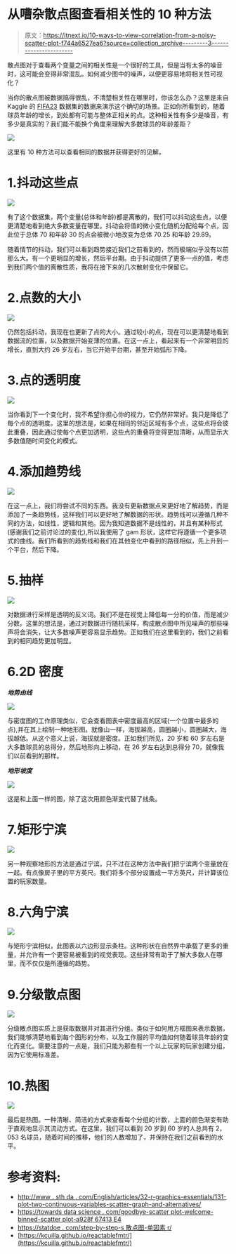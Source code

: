 # 从嘈杂散点图查看相关性的 10 种方法

> 原文：<https://itnext.io/10-ways-to-view-correlation-from-a-noisy-scatter-plot-f744a6527ea6?source=collection_archive---------3----------------------->

散点图对于查看两个变量之间的相关性是一个很好的工具，但是当有太多的噪音时，这可能会变得非常混乱。如何减少图中的噪声，以便更容易地将相关性可视化？

当你的散点图被数据搞得很乱，不清楚相关性在哪里时，你该怎么办？这里是来自 Kaggle 的 [FIFA23](https://www.kaggle.com/datasets/bryanb/fifa-player-stats-database) 数据集的数据来演示这个确切的场景。正如你所看到的，随着球员年龄的增长，到处都有可能与整体正相关的点。这种相关性有多少是噪音，有多少是真实的？我们能不能换个角度来理解大多数球员的年龄差距？

![](img/4faf726746afbd466c926fc9c1ca5012.png)

这里有 10 种方法可以查看相同的数据并获得更好的见解。

# 1.抖动这些点

![](img/2b06dea2a434aff1f7f85bf3083d61ca.png)

有了这个数据集，两个变量(总体和年龄)都是离散的，我们可以抖动这些点，以便更清楚地看到绝大多数变量在哪里。抖动会将值的微小变化随机分配给每个点，因此位于总体 70 和年龄 30 的点会被微小地改变为总体 70.25 和年龄 29.89。

随着情节的抖动，我们可以看到趋势接近我们之前看到的，然而极端似乎没有以前那么大。有一个更明显的增长，然后平台期。由于抖动提供了更多一点的值，考虑到我们两个值的离散性质，我将在接下来的几次散射变化中保留它。

# 2.点数的大小

![](img/3a6071157677598d3a72ee153bc85f5a.png)

仍然包括抖动，我现在也更新了点的大小。通过较小的点，现在可以更清楚地看到数据流的位置，以及数据开始变薄的位置。在这一点上，看起来有一个非常明显的增长，直到大约 26 岁左右，当它开始平台期，甚至开始弧形下降。

# 3.点的透明度

![](img/d036d127dd69f520117f2f96381a2869.png)

当你看到下一个变化时，我不希望你担心你的视力，它仍然非常好。我只是降低了每个点的透明度。这里的想法是，如果在相同的邻近区域有多个点，这些点将会彼此重叠，因此通过使每个点更加透明，这些点的重叠将变得更加清晰，从而显示大多数值随时间变化的模式。

# 4.添加趋势线

![](img/3cb8cabc8888cf6de1362065736a8184.png)

在这一点上，我们将尝试不同的东西。我没有更新数据点来更好地了解趋势，而是添加了一条趋势线，这样我们可以更好地了解数据的形状。趋势线可以遵循几种不同的方法，如线性，逻辑和其他。因为我知道数据不是线性的，并且有某种形式(感谢我们之前讨论过的变化),所以我使用了 gam 形状，这样它将遵循一个更多项式的曲线。我们所看到的趋势线和我们在其他变化中看到的路径相似，先上升到一个平台，然后下降。

# 5.抽样

![](img/3aee19d0aac4022fe6a41dc3f9b24a8c.png)

对数据进行采样是透明的反义词。我们不是在视觉上降低每一分的价值，而是减少分数。这里的想法是，通过对数据进行随机采样，构成散点图中所见噪声的那些噪声将会消失，让大多数噪声更容易显示趋势。正如我们在这里看到的，我们之前看到的相同趋势更加明显。

# 6.2D 密度

***地势由线***

![](img/a892ffdc01afab606352fce05b4e7288.png)

与密度图的工作原理类似，它会查看图表中密度最高的区域(一个位置中最多的点),并在其上绘制一种地形图。就像山一样，海拔越高，圆圈越小，圆圈越大，海拔越低。从这个意义上说，海拔就是密度。正如我们所见，20 岁和 60 岁左右是大多数球员的总得分，然后地形向上移动，在 26 岁左右达到总得分 70，就像我们以前看到的那样。

***地形坡度***

![](img/a27fee835be6536464f8eab9537021c4.png)

这是和上面一样的图，除了这次用颜色渐变代替了线条。

# 7.矩形宁滨

![](img/c7909c001960cdd6801f907b831aba9d.png)

另一种观察地形的方法是通过宁滨，只不过在这种方法中我们把宁滨两个变量放在一起。有点像房子里的平方英尺。我们将多个部分设置成一平方英尺，并计算该位置的玩家数量。

# 8.六角宁滨

![](img/664bcc65a7c496a4c2b18a9f2da15a4d.png)

与矩形宁滨相似，此图表以六边形显示条柱。这种形状在自然界中承载了更多的重量，并允许有一个更容易被看到的视觉表现。这些非常有助于了解大多数人在哪里，而不仅仅是所遵循的趋势。

# 9.分级散点图

![](img/3c3a940fdb870fd60c4d5101278e6e0d.png)

分级散点图实质上是获取数据并对其进行分组。类似于如何用方框图来表示数据，我们能够清楚地看到每个图形的分布，以及工作服的平均值如何随着球员年龄的变化而变化。需要注意的一点是，我们只能为那些有一个以上玩家的玩家创建分组，因为它使用标准差。

# 10.热图

![](img/17a71ffd2b4fd978e43d0637ec449240.png)

最后是热图。一种清晰、简洁的方式来查看每个分组的计数，上面的颜色渐变有助于直观地显示其流动方式。在这里，我们可以看到 20 岁到 60 岁的人总共有 2，053 名球员，随着时间的推移，他们的人数增加了，并保持在我们之前看到的水平。

# 参考资料:

*   [http://www . sth da . com/English/articles/32-r-graphics-essentials/131-plot-two-continuous-variables-scatter-graph-and-alternatives/](http://www.sthda.com/english/articles/32-r-graphics-essentials/131-plot-two-continuous-variables-scatter-graph-and-alternatives/)
*   [https://towards data science . com/goodbye-scatter plot-welcome-binned-scatter plot-a928f 67413 E4](https://towardsdatascience.com/goodbye-scatterplot-welcome-binned-scatterplot-a928f67413e4)
*   [https://statdoe . com/step-by-step-s 散点图-单因素 r/](https://statdoe.com/step-by-step-scatterplot-for-one-factor-in-r/)
*   [https://kcuilla.github.io/reactablefmtr/](https://kcuilla.github.io/reactablefmtr/)